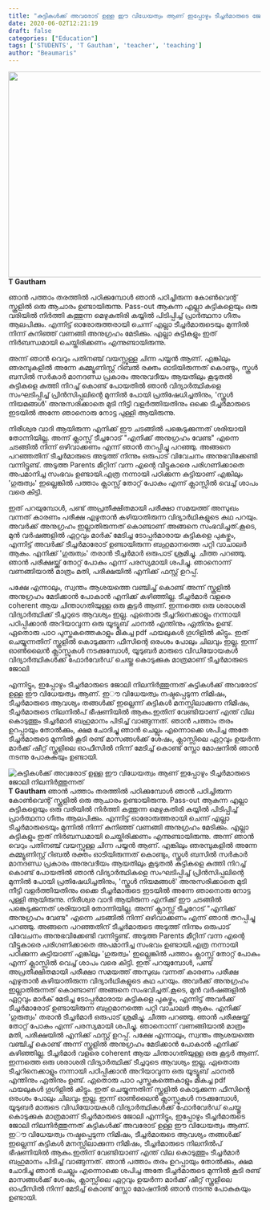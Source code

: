 ```yaml
---
title: "കുട്ടികൾക്ക് അവരോട് ഉള്ള ഈ വിധേയത്വം ആണ് ഇപ്പോഴും ടീച്ചർമാരുടെ ജോലി നിലനിർത്തുന്നത്"
date: 2020-06-02T12:21:19
draft: false
categories: ["Education"]
tags: ['STUDENTS', 'T Gautham', 'teacher', 'teaching']
author: "Beaumaris"
---
```


<strong><a href="https://wordpress-972788-3403151.cloudwaysapps.com/t-gautham-post/275995/rr-1230" rel="attachment wp-att-275996"><img class="alignleft size-full wp-image-275996" src="https://cdn.boolokam.com/articles/2020/06/rr-34.jpg" alt="" width="784" height="410" /></a>T Gautham</strong>

ഞാൻ പത്താം തരത്തിൽ പഠിക്കുമ്പോൾ ഞാൻ പഠിച്ചിരുന്ന കോൺവെന്റ് സ്കൂളിൽ ഒരു ആചാരം ഉണ്ടായിരുന്നു. Pass-out ആകുന്ന എല്ലാ കുട്ടികളെയും ഒരു വരിയിൽ നിർത്തി കത്തുന്ന മെഴുകുതിരി കയ്യിൽ പിടിപ്പിച്ച് പ്രാർത്ഥനാ ഗീതം ആലപിക്കും. എന്നിട്ട് ഓരോരുത്തരായി ചെന്ന് എല്ലാ ടീച്ചർമാരുടെയും മുന്നിൽ നിന്ന് കുനിഞ്ഞ് വണങ്ങി അനുഗ്രഹം മേടിക്കും. എല്ലാ കുട്ടികളും ഇത് നിർബന്ധമായി ചെയ്തിരിക്കണം എന്നുണ്ടായിരുന്നു.

അന്ന് ഞാൻ വെറും പതിനഞ്ച് വയസ്സുള്ള ചിന്ന പയ്യൻ ആണ്. എങ്കിലും ഞരമ്പുകളിൽ അന്നേ കമ്മ്യൂണിസ്റ്റ് റിബൽ രക്തം ഓടിയിരുന്നത് കൊണ്ടും, സ്കൂൾ ബസിൽ സർകാർ മാനദണ്ഡ പ്രകാരം അനുവദീയം ആയതിലും കൂടുതൽ കുട്ടികളെ കുത്തി നിറച്ച് കൊണ്ട് പോയതിൽ ഞാൻ വിദ്യാർത്ഥികളെ സംഘടിപ്പിച്ച് പ്രിൻസിപ്പലിന്റെ മുന്നിൽ പോയി പ്രതിഷേധിച്ചതിനും, 'സ്കൂൾ നിയമങ്ങൾ' അനുസരിക്കാതെ മുടി നീട്ടി വളർത്തിയതിനും ഒക്കെ ടീച്ചർമാരുടെ ഇടയിൽ അന്നേ ഞാനൊരു നോട്ട പുള്ളി ആയിരുന്നു.

നിരീശ്വര വാദി ആയിരുന്ന എനിക്ക് ഈ ചടങ്ങിൽ പങ്കെടുക്കുന്നത് ശരിയായി തോന്നിയില്ല. അന്ന് ക്ലാസ്സ് ടീച്ചറോട് "എനിക്ക് അനുഗ്രഹം വേണ്ട" എന്നെ ചടങ്ങിൽ നിന്ന് ഒഴിവാക്കണം എന്ന് ഞാൻ തറപ്പിച്ചു പറഞ്ഞു. അങ്ങനെ പറഞ്ഞതിന് ടീച്ചർമാരുടെ അടുത്ത് നിന്നും ഒരുപാട് വിവേചനം അനുഭവിക്കേണ്ടി വന്നിട്ടുണ്ട്. അടുത്ത Parents മീറ്റിന് വന്ന എന്റെ വീട്ടുകാരെ പരിഗണിക്കാതെ അപമാനിച്ച സംഭവം ഉണ്ടായി.എത്ര നന്നായി പഠിക്കുന്ന കുട്ടിയാണ് എങ്കിലും 'ഗുരുത്വം' ഇല്ലെങ്കിൽ പത്താം ക്ലാസ്സ് തോറ്റ് പോകും എന്ന് ക്ലാസ്സിൽ വെച്ച് ശാപം വരെ കിട്ടി.

ഇത് പറയുമ്പോൾ, പണ്ട് അപ്രതീക്ഷിതമായി പരീക്ഷാ സമയത്ത് അസുഖം വന്നത് കാരണം പരീക്ഷ എഴുതാൻ കഴിയാതിരുന്ന വിദ്യാർഥികളുടെ കഥ പറയും. അവർക്ക് അനുഗ്രഹം ഇല്ലാതിരുന്നത് കൊണ്ടാണ് അങ്ങനെ സംഭവിച്ചത്.കൂടെ, മുൻ വർഷങ്ങളിൽ ഏറ്റവും മാർക് മേടിച്ച ടോപ്പർമാരായ കുട്ടികളെ പുകഴ്തും, എന്നിട്ട് അവർക്ക് ടീച്ചർമാരോട് ഉണ്ടായിരുന്ന ബഹുമാനത്തെ പറ്റി വാചാലർ ആകും. എനിക്ക് 'ഗുരുത്വം' തരാൻ ടീച്ചർമാർ ഒരുപാട് ശ്രമിച്ചു. ചീത്ത പറഞ്ഞു. ഞാൻ പരീക്ഷയ്ക്ക് തോറ്റ് പോകും എന്ന് പരസ്യമായി ശപിച്ചു. ഞാനൊന്ന് വണങ്ങിയാൽ മാത്രം മതി, പരീക്ഷയിൽ എനിക്ക് ഫസ്റ്റ് ഉറപ്പ്.

പക്ഷേ എന്നാലും, സ്വന്തം ആശയത്തെ വഞ്ചിച്ച് കൊണ്ട് അന്ന് സ്കൂളിൽ അനുഗ്രഹം മേടിക്കാൻ പോകാൻ എനിക്ക് കഴിഞ്ഞില്ല. ടീച്ചർമാർ വളരെ coherent ആയ ചിന്താഗതിയുള്ള ഒരു കൂട്ടർ ആണ്. ഇന്നത്തെ ഒരു ശരാശരി വിദ്യാർത്ഥിക്ക് ടീച്ചറുടെ ആവശ്യം ഇല്ല. ഏതൊരു ടീച്ചറിനെക്കാളും നന്നായി പഠിപ്പിക്കാൻ അറിയാവുന്ന ഒരു യൂട്യൂബ് ചാനൽ എന്തിനും ഏതിനും ഉണ്ട്. ഏതൊരു പാഠ പുസ്തകത്തെകാളും മികച്ച pdf ഫയലുകൾ ഗൂഗിളിൽ കിട്ടും. ഇത് ചെയ്യുന്നതിന് സ്കൂളിൽ കൊടുക്കുന്ന ഫീസിന്റെ ഒരംശം പോലും ചിലവും ഇല്ല. ഇന്ന് ഓൺലൈൻ ക്ലാസ്സുകൾ നടക്കുമ്പോൾ, യൂടുബർ മാരുടെ വിഡിയോയകൾ വിദ്യാർത്ഥികൾക്ക് ഫോർവേർഡ് ചെയ്തു കൊടുക്കുക മാത്രമാണ് ടീച്ചർമാരുടെ ജോലി

എന്നിട്ടും, ഇപ്പോഴും ടീച്ചർമാരുടെ ജോലി നിലനിർത്തുന്നത് കുട്ടികൾക്ക് അവരോട് ഉള്ള ഈ വിധേയത്വം ആണ്. ഇൗ വിധേയത്വം നഷ്ടപ്പെടുന്ന നിമിഷം, ടീച്ചർമാരുടെ ആവശ്യം തങ്ങൾക്ക് ഇല്ലെന്ന് കുട്ടികൾ മനസ്സിലാക്കുന്ന നിമിഷം, ടീച്ചർമാരുടെ നിലനിൽപ് ഭീഷണിയിൽ ആകും.ഇതിന് വേണ്ടിയാണ് എന്ത് വില കൊടുത്തും ടീച്ചർമാർ ബഹുമാനം പിടിച്ച് വാങ്ങുന്നത്.
ഞാൻ പത്താം തരം ഉറപ്പായും തോൽക്കും, ക്ഷമ ചോദിച്ചു ഞാൻ ചെല്ലും എന്നൊക്കെ ശപിച്ച അതേ ടീച്ചർമാരുടെ മുന്നിൽ കൂടി രണ്ട് മാസങ്ങൾക്ക് ശേഷം, ക്ലാസ്സിലെ ഏറ്റവും ഉയർന്ന മാർക്ക് ഷീറ്റ് സ്കൂളിലെ ഓഫീസിൽ നിന്ന് മേടിച്ച് കൊണ്ട് സ്ലോ മോഷനിൽ ഞാൻ നടന്നു പോകുകയും ഉണ്ടായി.


![കുട്ടികൾക്ക് അവരോട് ഉള്ള ഈ വിധേയത്വം ആണ് ഇപ്പോഴും ടീച്ചർമാരുടെ ജോലി നിലനിർത്തുന്നത്](https://cdn.boolokam.com/articles/2020/06/rr-34.jpg)**[](https://wordpress-972788-3403151.cloudwaysapps.com/t-gautham-post/275995/rr-1230)T Gautham** ഞാൻ പത്താം തരത്തിൽ പഠിക്കുമ്പോൾ ഞാൻ പഠിച്ചിരുന്ന കോൺവെന്റ് സ്കൂളിൽ ഒരു ആചാരം ഉണ്ടായിരുന്നു. Pass-out ആകുന്ന എല്ലാ കുട്ടികളെയും ഒരു വരിയിൽ നിർത്തി കത്തുന്ന മെഴുകുതിരി കയ്യിൽ പിടിപ്പിച്ച് പ്രാർത്ഥനാ ഗീതം ആലപിക്കും. എന്നിട്ട് ഓരോരുത്തരായി ചെന്ന് എല്ലാ ടീച്ചർമാരുടെയും മുന്നിൽ നിന്ന് കുനിഞ്ഞ് വണങ്ങി അനുഗ്രഹം മേടിക്കും. എല്ലാ കുട്ടികളും ഇത് നിർബന്ധമായി ചെയ്തിരിക്കണം എന്നുണ്ടായിരുന്നു. അന്ന് ഞാൻ വെറും പതിനഞ്ച് വയസ്സുള്ള ചിന്ന പയ്യൻ ആണ്. എങ്കിലും ഞരമ്പുകളിൽ അന്നേ കമ്മ്യൂണിസ്റ്റ് റിബൽ രക്തം ഓടിയിരുന്നത് കൊണ്ടും, സ്കൂൾ ബസിൽ സർകാർ മാനദണ്ഡ പ്രകാരം അനുവദീയം ആയതിലും കൂടുതൽ കുട്ടികളെ കുത്തി നിറച്ച് കൊണ്ട് പോയതിൽ ഞാൻ വിദ്യാർത്ഥികളെ സംഘടിപ്പിച്ച് പ്രിൻസിപ്പലിന്റെ മുന്നിൽ പോയി പ്രതിഷേധിച്ചതിനും, 'സ്കൂൾ നിയമങ്ങൾ' അനുസരിക്കാതെ മുടി നീട്ടി വളർത്തിയതിനും ഒക്കെ ടീച്ചർമാരുടെ ഇടയിൽ അന്നേ ഞാനൊരു നോട്ട പുള്ളി ആയിരുന്നു. നിരീശ്വര വാദി ആയിരുന്ന എനിക്ക് ഈ ചടങ്ങിൽ പങ്കെടുക്കുന്നത് ശരിയായി തോന്നിയില്ല. അന്ന് ക്ലാസ്സ് ടീച്ചറോട് "എനിക്ക് അനുഗ്രഹം വേണ്ട" എന്നെ ചടങ്ങിൽ നിന്ന് ഒഴിവാക്കണം എന്ന് ഞാൻ തറപ്പിച്ചു പറഞ്ഞു. അങ്ങനെ പറഞ്ഞതിന് ടീച്ചർമാരുടെ അടുത്ത് നിന്നും ഒരുപാട് വിവേചനം അനുഭവിക്കേണ്ടി വന്നിട്ടുണ്ട്. അടുത്ത Parents മീറ്റിന് വന്ന എന്റെ വീട്ടുകാരെ പരിഗണിക്കാതെ അപമാനിച്ച സംഭവം ഉണ്ടായി.എത്ര നന്നായി പഠിക്കുന്ന കുട്ടിയാണ് എങ്കിലും 'ഗുരുത്വം' ഇല്ലെങ്കിൽ പത്താം ക്ലാസ്സ് തോറ്റ് പോകും എന്ന് ക്ലാസ്സിൽ വെച്ച് ശാപം വരെ കിട്ടി. ഇത് പറയുമ്പോൾ, പണ്ട് അപ്രതീക്ഷിതമായി പരീക്ഷാ സമയത്ത് അസുഖം വന്നത് കാരണം പരീക്ഷ എഴുതാൻ കഴിയാതിരുന്ന വിദ്യാർഥികളുടെ കഥ പറയും. അവർക്ക് അനുഗ്രഹം ഇല്ലാതിരുന്നത് കൊണ്ടാണ് അങ്ങനെ സംഭവിച്ചത്.കൂടെ, മുൻ വർഷങ്ങളിൽ ഏറ്റവും മാർക് മേടിച്ച ടോപ്പർമാരായ കുട്ടികളെ പുകഴ്തും, എന്നിട്ട് അവർക്ക് ടീച്ചർമാരോട് ഉണ്ടായിരുന്ന ബഹുമാനത്തെ പറ്റി വാചാലർ ആകും. എനിക്ക് 'ഗുരുത്വം' തരാൻ ടീച്ചർമാർ ഒരുപാട് ശ്രമിച്ചു. ചീത്ത പറഞ്ഞു. ഞാൻ പരീക്ഷയ്ക്ക് തോറ്റ് പോകും എന്ന് പരസ്യമായി ശപിച്ചു. ഞാനൊന്ന് വണങ്ങിയാൽ മാത്രം മതി, പരീക്ഷയിൽ എനിക്ക് ഫസ്റ്റ് ഉറപ്പ്. പക്ഷേ എന്നാലും, സ്വന്തം ആശയത്തെ വഞ്ചിച്ച് കൊണ്ട് അന്ന് സ്കൂളിൽ അനുഗ്രഹം മേടിക്കാൻ പോകാൻ എനിക്ക് കഴിഞ്ഞില്ല. ടീച്ചർമാർ വളരെ coherent ആയ ചിന്താഗതിയുള്ള ഒരു കൂട്ടർ ആണ്. ഇന്നത്തെ ഒരു ശരാശരി വിദ്യാർത്ഥിക്ക് ടീച്ചറുടെ ആവശ്യം ഇല്ല. ഏതൊരു ടീച്ചറിനെക്കാളും നന്നായി പഠിപ്പിക്കാൻ അറിയാവുന്ന ഒരു യൂട്യൂബ് ചാനൽ എന്തിനും ഏതിനും ഉണ്ട്. ഏതൊരു പാഠ പുസ്തകത്തെകാളും മികച്ച pdf ഫയലുകൾ ഗൂഗിളിൽ കിട്ടും. ഇത് ചെയ്യുന്നതിന് സ്കൂളിൽ കൊടുക്കുന്ന ഫീസിന്റെ ഒരംശം പോലും ചിലവും ഇല്ല. ഇന്ന് ഓൺലൈൻ ക്ലാസ്സുകൾ നടക്കുമ്പോൾ, യൂടുബർ മാരുടെ വിഡിയോയകൾ വിദ്യാർത്ഥികൾക്ക് ഫോർവേർഡ് ചെയ്തു കൊടുക്കുക മാത്രമാണ് ടീച്ചർമാരുടെ ജോലി എന്നിട്ടും, ഇപ്പോഴും ടീച്ചർമാരുടെ ജോലി നിലനിർത്തുന്നത് കുട്ടികൾക്ക് അവരോട് ഉള്ള ഈ വിധേയത്വം ആണ്. ഇൗ വിധേയത്വം നഷ്ടപ്പെടുന്ന നിമിഷം, ടീച്ചർമാരുടെ ആവശ്യം തങ്ങൾക്ക് ഇല്ലെന്ന് കുട്ടികൾ മനസ്സിലാക്കുന്ന നിമിഷം, ടീച്ചർമാരുടെ നിലനിൽപ് ഭീഷണിയിൽ ആകും.ഇതിന് വേണ്ടിയാണ് എന്ത് വില കൊടുത്തും ടീച്ചർമാർ ബഹുമാനം പിടിച്ച് വാങ്ങുന്നത്. ഞാൻ പത്താം തരം ഉറപ്പായും തോൽക്കും, ക്ഷമ ചോദിച്ചു ഞാൻ ചെല്ലും എന്നൊക്കെ ശപിച്ച അതേ ടീച്ചർമാരുടെ മുന്നിൽ കൂടി രണ്ട് മാസങ്ങൾക്ക് ശേഷം, ക്ലാസ്സിലെ ഏറ്റവും ഉയർന്ന മാർക്ക് ഷീറ്റ് സ്കൂളിലെ ഓഫീസിൽ നിന്ന് മേടിച്ച് കൊണ്ട് സ്ലോ മോഷനിൽ ഞാൻ നടന്നു പോകുകയും ഉണ്ടായി.
